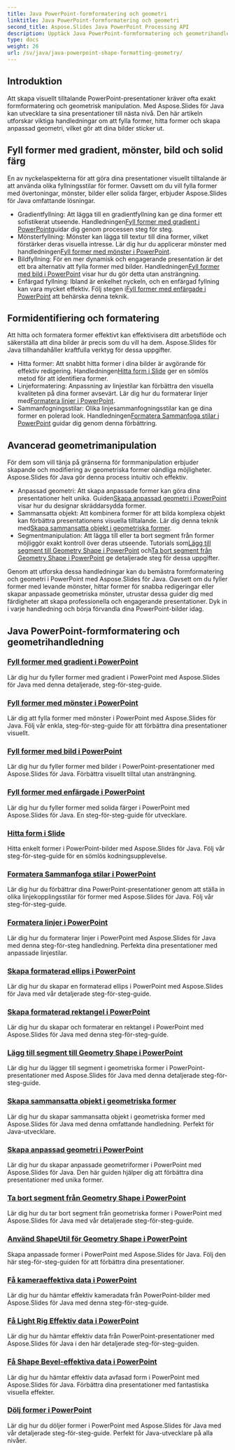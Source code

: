 ```yaml
---
title: Java PowerPoint-formformatering och geometri
linktitle: Java PowerPoint-formformatering och geometri
second_title: Aspose.Slides Java PowerPoint Processing API
description: Upptäck Java PowerPoint-formformatering och geometrihandledningar. Lär dig att fylla former, hitta former och skapa anpassad geometri med Aspose.Slides för Java.
type: docs
weight: 26
url: /sv/java/java-powerpoint-shape-formatting-geometry/
---
```

## Introduktion

Att skapa visuellt tilltalande PowerPoint-presentationer kräver ofta exakt formformatering och geometrisk manipulation. Med Aspose.Slides för Java kan utvecklare ta sina presentationer till nästa nivå. Den här artikeln utforskar viktiga handledningar om att fylla former, hitta former och skapa anpassad geometri, vilket gör att dina bilder sticker ut.

## Fyll former med gradient, mönster, bild och solid färg

En av nyckelaspekterna för att göra dina presentationer visuellt tilltalande är att använda olika fyllningsstilar för former. Oavsett om du vill fylla former med övertoningar, mönster, bilder eller solida färger, erbjuder Aspose.Slides för Java omfattande lösningar. 

-  Gradientfyllning: Att lägga till en gradientfyllning kan ge dina former ett sofistikerat utseende. Handledningen[Fyll former med gradient i PowerPoint](./fill-shapes-gradient-powerpoint/)guidar dig genom processen steg för steg.
-  Mönsterfyllning: Mönster kan lägga till textur till dina former, vilket förstärker deras visuella intresse. Lär dig hur du applicerar mönster med handledningen[Fyll former med mönster i PowerPoint](./fill-shapes-pattern-powerpoint/).
-  Bildfyllning: För en mer dynamisk och engagerande presentation är det ett bra alternativ att fylla former med bilder. Handledningen[Fyll former med bild i PowerPoint](./fill-shapes-picture-powerpoint/) visar hur du gör detta utan ansträngning.
-  Enfärgad fyllning: Ibland är enkelhet nyckeln, och en enfärgad fyllning kan vara mycket effektiv. Följ stegen i[Fyll former med enfärgade i PowerPoint](./fill-shapes-solid-color-powerpoint/) att behärska denna teknik.

## Formidentifiering och formatering

Att hitta och formatera former effektivt kan effektivisera ditt arbetsflöde och säkerställa att dina bilder är precis som du vill ha dem. Aspose.Slides för Java tillhandahåller kraftfulla verktyg för dessa uppgifter.

-  Hitta former: Att snabbt hitta former i dina bilder är avgörande för effektiv redigering. Handledningen[Hitta form i Slide](./find-shape-slide-powerpoint/) ger en sömlös metod för att identifiera former.
-  Linjeformatering: Anpassning av linjestilar kan förbättra den visuella kvaliteten på dina former avsevärt. Lär dig hur du formaterar linjer med[Formatera linjer i PowerPoint](./format-lines-powerpoint/).
-  Sammanfogningsstilar: Olika linjesammanfogningsstilar kan ge dina former en polerad look. Handledningen[Formatera Sammanfoga stilar i PowerPoint](./format-join-styles-powerpoint/) guidar dig genom denna förbättring.

## Avancerad geometrimanipulation

För dem som vill tänja på gränserna för formmanipulation erbjuder skapande och modifiering av geometriska former oändliga möjligheter. Aspose.Slides för Java gör denna process intuitiv och effektiv.

-  Anpassad geometri: Att skapa anpassade former kan göra dina presentationer helt unika. Guiden[Skapa anpassad geometri i PowerPoint](./create-custom-geometry-powerpoint/) visar hur du designar skräddarsydda former.
-  Sammansatta objekt: Att kombinera former för att bilda komplexa objekt kan förbättra presentationens visuella tilltalande. Lär dig denna teknik med[Skapa sammansatta objekt i geometriska former](./create-composite-objects-geometry-shapes-powerpoint/).
-  Segmentmanipulation: Att lägga till eller ta bort segment från former möjliggör exakt kontroll över deras utseende. Tutorials som[Lägg till segment till Geometry Shape i PowerPoint](./add-segment-geometry-shape-powerpoint/) och[Ta bort segment från Geometry Shape i PowerPoint](./remove-segment-geometry-shape-powerpoint/) ge detaljerade steg för dessa uppgifter.

Genom att utforska dessa handledningar kan du bemästra formformatering och geometri i PowerPoint med Aspose.Slides för Java. Oavsett om du fyller former med levande mönster, hittar former för snabba redigeringar eller skapar anpassade geometriska mönster, utrustar dessa guider dig med färdigheter att skapa professionella och engagerande presentationer. Dyk in i varje handledning och börja förvandla dina PowerPoint-bilder idag.
## Java PowerPoint-formformatering och geometrihandledning
### [Fyll former med gradient i PowerPoint](./fill-shapes-gradient-powerpoint/)
Lär dig hur du fyller former med gradient i PowerPoint med Aspose.Slides för Java med denna detaljerade, steg-för-steg-guide.
### [Fyll former med mönster i PowerPoint](./fill-shapes-pattern-powerpoint/)
Lär dig att fylla former med mönster i PowerPoint med Aspose.Slides för Java. Följ vår enkla, steg-för-steg-guide för att förbättra dina presentationer visuellt.
### [Fyll former med bild i PowerPoint](./fill-shapes-picture-powerpoint/)
Lär dig hur du fyller former med bilder i PowerPoint-presentationer med Aspose.Slides för Java. Förbättra visuellt tilltal utan ansträngning.
### [Fyll former med enfärgade i PowerPoint](./fill-shapes-solid-color-powerpoint/)
Lär dig hur du fyller former med solida färger i PowerPoint med Aspose.Slides för Java. En steg-för-steg-guide för utvecklare.
### [Hitta form i Slide](./find-shape-slide-powerpoint/)
Hitta enkelt former i PowerPoint-bilder med Aspose.Slides för Java. Följ vår steg-för-steg-guide för en sömlös kodningsupplevelse.
### [Formatera Sammanfoga stilar i PowerPoint](./format-join-styles-powerpoint/)
Lär dig hur du förbättrar dina PowerPoint-presentationer genom att ställa in olika linjekopplingsstilar för former med Aspose.Slides för Java. Följ vår steg-för-steg-guide.
### [Formatera linjer i PowerPoint](./format-lines-powerpoint/)
Lär dig hur du formaterar linjer i PowerPoint med Aspose.Slides för Java med denna steg-för-steg handledning. Perfekta dina presentationer med anpassade linjestilar.
### [Skapa formaterad ellips i PowerPoint](./create-formatted-ellipse-powerpoint/)
Lär dig hur du skapar en formaterad ellips i PowerPoint med Aspose.Slides för Java med vår detaljerade steg-för-steg-guide.
### [Skapa formaterad rektangel i PowerPoint](./create-formatted-rectangle-powerpoint/)
Lär dig hur du skapar och formaterar en rektangel i PowerPoint med Aspose.Slides för Java med denna steg-för-steg-guide.
### [Lägg till segment till Geometry Shape i PowerPoint](./add-segment-geometry-shape-powerpoint/)
Lär dig hur du lägger till segment i geometriska former i PowerPoint-presentationer med Aspose.Slides för Java med denna detaljerade steg-för-steg-guide.
### [Skapa sammansatta objekt i geometriska former](./create-composite-objects-geometry-shapes-powerpoint/)
Lär dig hur du skapar sammansatta objekt i geometriska former med Aspose.Slides för Java med denna omfattande handledning. Perfekt för Java-utvecklare.
### [Skapa anpassad geometri i PowerPoint](./create-custom-geometry-powerpoint/)
Lär dig hur du skapar anpassade geometriformer i PowerPoint med Aspose.Slides för Java. Den här guiden hjälper dig att förbättra dina presentationer med unika former.
### [Ta bort segment från Geometry Shape i PowerPoint](./remove-segment-geometry-shape-powerpoint/)
Lär dig hur du tar bort segment från geometriska former i PowerPoint med Aspose.Slides för Java med vår detaljerade steg-för-steg-guide.
### [Använd ShapeUtil för Geometry Shape i PowerPoint](./use-shapeutil-geometry-shape-powerpoint/)
Skapa anpassade former i PowerPoint med Aspose.Slides för Java. Följ den här steg-för-steg-guiden för att förbättra dina presentationer.
### [Få kameraeffektiva data i PowerPoint](./get-camera-effective-data-powerpoint/)
Lär dig hur du hämtar effektiv kameradata från PowerPoint-bilder med Aspose.Slides för Java med denna steg-för-steg-guide.
### [Få Light Rig Effektiv data i PowerPoint](./get-light-rig-effective-data-powerpoint/)
Lär dig hur du hämtar effektiv data från PowerPoint-presentationer med Aspose.Slides för Java i den här detaljerade steg-för-steg-guiden.
### [Få Shape Bevel-effektiva data i PowerPoint](./get-shape-bevel-effective-data-powerpoint/)
Lär dig hur du hämtar effektiv data avfasad form i PowerPoint med Aspose.Slides för Java. Förbättra dina presentationer med fantastiska visuella effekter.
### [Dölj former i PowerPoint](./hide-shapes-powerpoint/)
Lär dig hur du döljer former i PowerPoint med Aspose.Slides för Java med vår detaljerade steg-för-steg-guide. Perfekt för Java-utvecklare på alla nivåer.